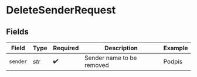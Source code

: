 # DeleteSenderRequest


## Fields

| Field                     | Type                      | Required                  | Description               | Example                   |
| ------------------------- | ------------------------- | ------------------------- | ------------------------- | ------------------------- |
| `sender`                  | *str*                     | :heavy_check_mark:        | Sender name to be removed | Podpis                    |
